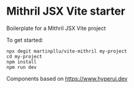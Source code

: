 # Mithril JSX Vite starter

Boilerplate for a Mithril JSX Vite project

To get started:

```
npx degit martinpllu/vite-mithril my-project
cd my-project
npm install
npm run dev
```

Components based on https://www.hyperui.dev
